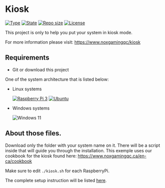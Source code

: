 # Kiosk

[![Type](https://img.shields.io/badge/project%20type-system-blue?style=for-the-badge&labelColor=333333)](#)
[![State](https://img.shields.io/badge/state-maintained-228C22?style=for-the-badge&labelColor=333333)](#)
[![Repo size](https://img.shields.io/github/repo-size/NoxGamingQC/kiosk?style=for-the-badge&logo=github&logoColor=%23ffffff&labelColor=333333)](#)
[![License](https://img.shields.io/github/license/NoxGamingQC/kiosk?style=for-the-badge&labelColor=333333)](#)


This project is only to help you put your system in kiosk mode.

For more information please visit: https://www.noxgamingqc/kiosk

## Requirements

- Git or download this project

One of the system architecture that is listed below:

- Linux systems

  [![Raspberry Pi 3](https://img.shields.io/badge/Raspberry%20Pi%203-B61040?style=for-the-badge&logo=raspberry-pi&logoColor=white)](Linux/Raspberry%20Pi%203)
  [![Ubuntu](https://img.shields.io/badge/Ubuntu-22.04-E95420?style=for-the-badge&logo=ubuntu&logoColor=white&labelColor=333333)](Linux/Ubuntu/22.04)

- Windows systems

  ![Windows 11](https://img.shields.io/badge/Windows%2011-soon-%230079d5.svg?style=for-the-badge&logo=Windows%2011&logoColor=white&labelColor=333333)

## About those files.

Download only the folder with your system name on it. There will be a script inside that will guide you through the installation.
This exemple uses our cookbook for the kiosk found here:
https://www.noxgamingqc.ca/en-ca/cookbook

Make sure to edit `./kiosk.sh` for each RaspberryPi.

The complete setup instruction will be listed [here](setup.md).

